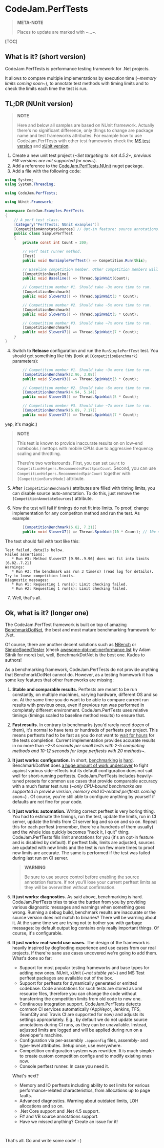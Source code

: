 # CodeJam.PerfTests

> **META-NOTE**
>
> Places to update are marked with *~…~*.

[TOC]

## What is it? (short version)

CodeJam.PerfTests is performance testing framework for .Net projects.

It allows to compare multiple implementations by execution time (*~memory limits coming soon~*), to annotate test methods with timing limits and to check the limits each time the test is run.

## TL;DR (NUnit version)

>**NOTE**
>
>Here and below all samples are based on NUnit framework. Actually there's no significant difference, only things to change are package name and test frameworks attributes. For example how to use CodeJam.PerfTests with other test frameworks check the [MS test version](Example.MSTest.md) and [xUnit version](Example.xUnit.md).

1. Create a new unit test project (*~Set targeting to .net 4.5.2+, previous FW versions are not supported for now~*).
2. Add a reference to the [CodeJam.PerfTests.NUnit](https://www.nuget.org/packages/CodeJam.PerfTests.NUnit) nuget package.
3. Add a file with the following code:
```c#
using System;
using System.Threading;

using CodeJam.PerfTests;

using NUnit.Framework;

namespace CodeJam.Examples.PerfTests
{
	// A perf test class.
	[Category("PerfTests: NUnit examples")]
	[CompetitionAnnotateSources] // Opt-in feature: source annotations.
	public class SimplePerfTest
	{
		private const int Count = 200;

		// Perf test runner method.
		[Test]
		public void RunSimplePerfTest() => Competition.Run(this);

		// Baseline competition member. Other competition members will be compared with this.
		[CompetitionBaseline]
		public void Baseline() => Thread.SpinWait(Count);

		// Competition member #1. Should take ~3x more time to run.
		[CompetitionBenchmark]
		public void SlowerX3() => Thread.SpinWait(3 * Count);

		// Competition member #2. Should take ~5x more time to run.
		[CompetitionBenchmark]
		public void SlowerX5() => Thread.SpinWait(5 * Count);

		// Competition member #3. Should take ~7x more time to run.
		[CompetitionBenchmark]
		public void SlowerX7() => Thread.SpinWait(7 * Count);
	}
}
```

4. Switch to **Release** configuration and run the `RunSimplePerfTest` test. You should get something like this (look at `[CompetitionBenchmark]` parameters):
```c#
		// Competition member #1. Should take ~3x more time to run.
		[CompetitionBenchmark(2.96, 3.08)]
		public void SlowerX3() => Thread.SpinWait(3 * Count);

		// Competition member #2. Should take ~5x more time to run.
		[CompetitionBenchmark(4.94, 5.14)]
		public void SlowerX5() => Thread.SpinWait(5 * Count);

		// Competition member #3. Should take ~7x more time to run.
		[CompetitionBenchmark(6.89, 7.17)]
		public void SlowerX7() => Thread.SpinWait(7 * Count);
```
yep, it's magic:)

 > **NOTE**
 >
 > This test is known to provide inaccurate results on on low-end notebooks / nettops with mobile CPUs due to aggressive frequency scaling and throttling.
 >
 > There're two workarounds. First, you can set `Count` to `CompetitionHelpers.RecommendedFastSpinCount`. Second, you can use `CompetitionHelpers.RecommendedSpinCount` together with `[CompetitionBurstMode]` attribute. 

5. After `[CompetitionBenchmark]` attributes are filled with timing limits, you can disable source auto-annotation. To do this, just remove the `[CompetitionAnnotateSources]` attribute.

6. Now the test will fail if timings do not fit into limits. To proof, change implementation for any competiton method and run the test. As example:
```c#
		[CompetitionBenchmark(6.82, 7.21)]
		public void SlowerX7() => Thread.SpinWait(10 * Count); // 10x slower
```
 The test should fail with text like this:
 ```
Test failed, details below.
Failed assertions:
    * Run #3: Method SlowerX7 [9.96..9.96] does not fit into limits [6.82..7.21]
Warnings:
    * Run #3: The benchmark was run 3 time(s) (read log for details). Try to loose competition limits.
Diagnostic messages:
    * Run #1: Requesting 1 run(s): Limit checking failed.
    * Run #2: Requesting 1 run(s): Limit checking failed.
 ```

7. Well, that's all.


## Ok, what is it? (longer one)

The CodeJam.PerfTest framework is built on top of amazing [BenchmarkDotNet](https://github.com/PerfDotNet/BenchmarkDotNet), the best and most mature benchmarking framework for .Net.

Of course, there are another decent solutions such as [NBench](https://github.com/petabridge/NBench) or [SimpleSpeedTester](https://github.com/theburningmonk/SimpleSpeedTester) (check [awesome-dot-net-performance list](https://github.com/adamsitnik/awesome-dot-net-performance#performance-measurement) by Adam Sitnik for more) but, well, BenchmarkDotNet is the best one. Kudos to authors!

As a benchmarking framework, CodeJam.PerfTests do not provide anything that BenchmarkDotNet cannot do. However, as a testing framework it has some key features that other frameworks are missing:

1. **Stable and comparable results.** Perftests are meant to be run constantly, on multiple machines, varying hardware, different OS and so on. At the same time you do want to be able to compare current run results with previous ones, even if previous run was performed in completely different environment. CodeJam.PerfTests uses relative timings (timings scaled to baseline method results) to ensure that.

2. **Fast results.** In contrary to benchmarks (you'd rarely need dozen of them), it's normal to have tens or hundreds of perftests per project. This means perftests had to be fast as you do not want to [wait for hours](https://twitter.com/jonskeet/status/735415336825192448) for the tests completion. Current implementation provides accurate results in no more than *~2-3 seconds per small tests with 2-5 competing methods and 10-12 seconds for large perftests with 20 methods*~.

3. **It just works: configuration.** In short, [benchmarking](http://blogs.microsoft.co.il/sasha/2012/06/22/micro-benchmarking-done-wrong-and-for-the-wrong-reasons/) [is](http://mattwarren.org/2014/09/19/the-art-of-benchmarking/) [hard](http://www.hanselman.com/blog/ProperBenchmarkingToDiagnoseAndSolveANETSerializationBottleneck.aspx). BenchmarkDotNet does [a huge amount of work undercover](http://benchmarkdotnet.org/HowItWorks.htm) to fight against various side-effects but its default configuration does not suit well for short-running perftests. CodeJam.PerfTests includes heavily-tuned presets for common use cases that provide comparable accuracy with a much faster test runs (*~only CPU-bound benchmarks are supported in preview version, memory and IO-related perftests coming soon~*) . Of course, you're still able to configure anything by yourself if defaults are not fine for your code.

4. **It just works: automation.** Writing correct perftest is very boring thing. You had to estimate the timings, run the test, update the limits, run in CI server, update the limits from CI server log and so on and so on.  Repeat this for each perftest (remember, there're a hundreds of them usually) and the whole idea quickly becomes "heck it, I quit" thing. CodeJam.PerfTests fills limit annotations for you (it's an opt-in feature and is disabled by default). If perftest fails, limits are adjusted, sources are updated with new limits and the test is run few more times to proof new limits are accurate. The same is performed if the test was failed during last run on CI server.

   > **WARNING**
   >
   > Be sure to use source control before enabling the source annotation feature. If not you'll lose your current perftest limits as they will be overwritten without confirmation.

5. **It just works: diagnostics.** As said above, benchmarking is hard. CodeJam.PerfTests tries to take the burden from you by providing various diagnostic messages and warnings when something goes wrong. Running a debug build, benchmark results are inaccurate or the source version does not match to binaries? There will be warning about it. At the same time we are trying not to bother you with garbage messages: by default output log contains only really important things. Of course, it's configurable.

6. **It just works: real-world use cases.**  The design of the framework is heavily inspired by dogfooding experience and use cases from our real projects. If there're sane use cases uncovered we're going to add them. What's done so far:

   * Support for most popular testing frameworks and base types for adding new ones. NUnit, xUnit (*~not stable yet~*) and MS Test perftest packages are available out of the box.
   * Support for perftests for dynamically generated or emitted codebase. Code annotations for such tests are stored as xml resource files, therefore you can change the code without transferring the competition limits from old code to new one.
   * Continuous Integration support. CodeJam.PerfTests detects common CI services automatically (AppVeyor, Jenkins, TFS, TeamCity and Travis CI are supported for now) and adjusts its settings appropriately. E.g., by default we do not update source annotations during CI runs, as they can be unavailable. Instead, adjusted limits are logged and will be applied during run on a developer's machine.
   * Configuration via per-assembly `.appconfig` files, assembly- and type-level attributes. Setup once, use everywhere.
   * Competition configuration system was rewritten. It is much simpler to create custom competition configs and to modify existing ones now.
   * Console perftest runner. In case you need it.

    What's next?

   * Memory and IO perftests including ability to set limits for various performance-related characteristics, from allocations up to page faults.
   * Advanced diagnostics. Warning about outdated limits, LOH allocations and so on.
   * .Net Core support and .Net 4.5 support.
   * F# and VB source annotations support.
   * Have we missed anything? Create an issue for it!

   ​


That's all. Go and write some code! : )